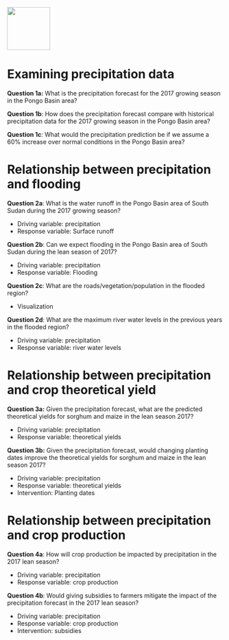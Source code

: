 <img src="https://mintproject.github.io/MINT_USERGUIDE/Figures/mint-logo-vertical.png" width="100">

# Examining precipitation data

**Question 1a:** What is the precipitation forecast for the 2017 growing season in the Pongo Basin area?

**Question 1b**: How does the precipitation forecast compare with historical precipitation data for the 2017 growing season in the Pongo Basin area?

**Question 1c**: What would the precipitation prediction be if we assume a 60% increase over normal conditions in the Pongo Basin area?

# Relationship between precipitation and flooding

**Question 2a**: What is the water runoff in the Pongo Basin area of South Sudan during the 2017 growing season?
- Driving variable: precipitation
- Response variable: Surface runoff

**Question 2b**: Can we expect flooding in the Pongo Basin area of South Sudan during the lean season of 2017?  
- Driving variable: precipitation
- Response variable: Flooding

**Question 2c**: What are the roads/vegetation/population in the flooded region?
- Visualization

**Question 2d**: What are the maximum river water levels in the previous years in the flooded region?
- Driving variable: precipitation
- Response variable: river water levels

# Relationship between precipitation and crop theoretical yield

**Question 3a:** Given the precipitation forecast, what are the predicted theoretical yields for sorghum and maize in the lean season 2017?
- Driving variable: precipitation
- Response variable: theoretical yields

**Question 3b:** Given the precipitation forecast, would changing planting dates improve the theoretical yields for sorghum and maize in the lean season 2017?
- Driving variable: precipitation
- Response variable: theoretical yields
- Intervention: Planting dates

# Relationship between precipitation and crop production

**Question 4a**: How will crop production be impacted by precipitation in the 2017 lean season?
- Driving variable: precipitation
- Response variable: crop production

**Question 4b**: Would giving subsidies to farmers mitigate the impact of the precipitation forecast in the 2017 lean season?
- Driving variable: precipitation
- Response variable: crop production
- Intervention: subsidies
